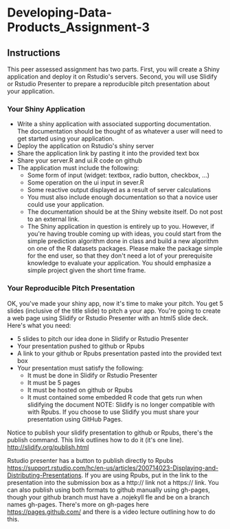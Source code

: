 # Developing-Data-Products_Assignment-3

## Instructions

This peer assessed assignment has two parts. First, you will create a Shiny application and deploy it on Rstudio's servers. Second, you will use Slidify or Rstudio Presenter to prepare a reproducible pitch presentation about your application.

### Your Shiny Application

- Write a shiny application with associated supporting documentation. The documentation should be thought of as whatever a user will need to get started using your application.
- Deploy the application on Rstudio's shiny server
- Share the application link by pasting it into the provided text box
- Share your server.R and ui.R code on github
- The application must include the following:
  * Some form of input (widget: textbox, radio button, checkbox, ...)
  * Some operation on the ui input in sever.R
  * Some reactive output displayed as a result of server calculations
  * You must also include enough documentation so that a novice user could use your application.
  * The documentation should be at the Shiny website itself. Do not post to an external link.
  * The Shiny application in question is entirely up to you. However, if you're having trouble coming up with ideas, you could start from the simple prediction algorithm done in class and build a new algorithm on one of the R datasets packages. Please make the package simple for the end user, so that they don't need a lot of your prerequisite knowledge to evaluate your application. You should emphasize a simple project given the short time frame.

### Your Reproducible Pitch Presentation

OK, you've made your shiny app, now it's time to make your pitch. You get 5 slides (inclusive of the title slide) to pitch a your app. 
You're going to create a web page using Slidify or Rstudio Presenter with an html5 slide deck. Here's what you need: 

- 5 slides to pitch our idea done in Slidify or Rstudio Presenter
- Your presentation pushed to github or Rpubs
- A link to your github or Rpubs presentation pasted into the provided text box
- Your presentation must satisfy the following: 
  * It must be done in Slidify or Rstudio Presenter
  * It must be 5 pages
  * It must be hosted on github or Rpubs
  * It must contained some embedded R code that gets run when slidifying the document
NOTE: Slidify is no longer compatible with with Rpubs. If you choose to use Slidify you must share your presentation using GitHub Pages.

Notice to publish your slidify presentation to github or Rpubs, there's the publish command. This link outlines how to do it (it's one line).
http://slidify.org/publish.html

Rstudio presenter has a button to publish directly to Rpubs https://support.rstudio.com/hc/en-us/articles/200714023-Displaying-and-Distributing-Presentations. If you 
are using Rpubs, put in the link to the presentation into the submission box as a http:// link not a https:// link.
You can also publish using both formats to github manually using gh-pages, though your github branch must have a .nojekyll fle 
and be on a branch names gh-pages. There's more on gh-pages here https://pages.github.com/ and there is a video lecture outlining
how to do this.
